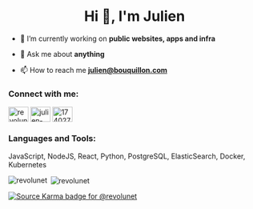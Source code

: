 <h1 align="center">Hi 👋, I'm Julien</h1>

- 🔭 I’m currently working on **public websites, apps and infra**

- 💬 Ask me about **anything**

- 📫 How to reach me **julien@bouquillon.com**

<p align="left">
<h3 align="left">Connect with me:</h3>
<a href="https://twitter.com/revolunet" target="blank"><img align="center" src="https://cdn.jsdelivr.net/npm/simple-icons@3.0.1/icons/twitter.svg" alt="revolunet" height="30" width="40" /></a>
<a href="https://linkedin.com/in/julien-bouquillon-438b7819" target="blank"><img align="center" src="https://cdn.jsdelivr.net/npm/simple-icons@3.0.1/icons/linkedin.svg" alt="julien-bouquillon-438b7819" height="30" width="40" /></a>
<a href="https://stackoverflow.com/users/174027" target="blank"><img align="center" src="https://cdn.jsdelivr.net/npm/simple-icons@3.0.1/icons/stackoverflow.svg" alt="174027" height="30" width="40" /></a>
</p>

<h3 align="left">Languages and Tools:</h3>
<p align="left"> 
  
  JavaScript, NodeJS, React, Python, PostgreSQL, ElasticSearch, Docker, Kubernetes


</p>

<p><img align="left" src="https://github-readme-stats.vercel.app/api/top-langs/?username=revolunet&layout=compact" alt="revolunet" /></p>

<p>&nbsp;<img align="center" src="https://github-readme-stats.vercel.app/api?username=revolunet&show_icons=true" alt="revolunet" /></p>

[![Source Karma badge for @revolunet](https://sourcekarma-og.vercel.app/api/revolunet/github)](https://sourcekarma.vercel.app/revolunet)
